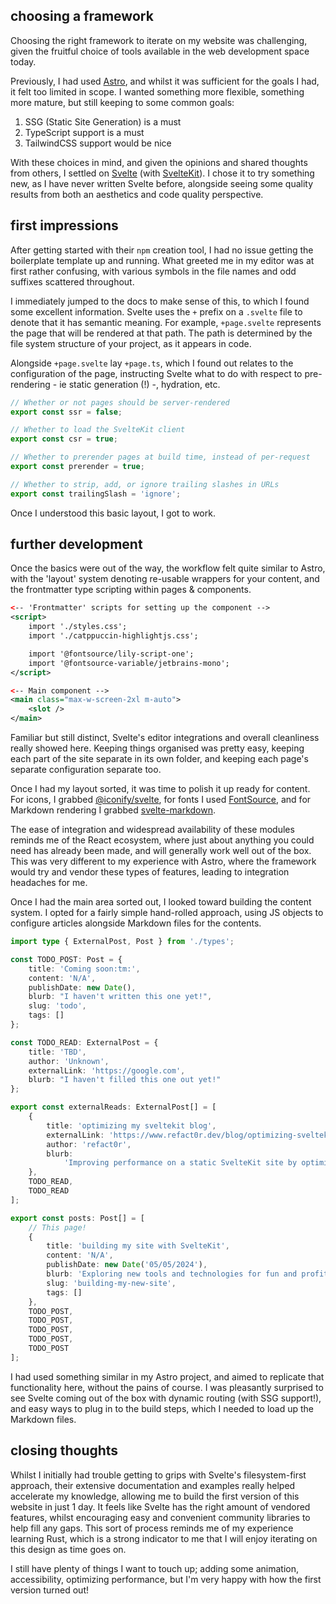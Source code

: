 ## choosing a framework

Choosing the right framework to iterate on my website was challenging, given the fruitful choice of tools available in the
web development space today.

Previously, I had used [Astro](https://astro.build/), and whilst it was sufficient for the goals I had, it felt too limited in scope.
I wanted something more flexible, something more mature, but still keeping to some common goals:

1. SSG (Static Site Generation) is a must
2. TypeScript support is a must
3. TailwindCSS support would be nice

With these choices in mind, and given the opinions and shared thoughts from others, I settled on [Svelte](https://svelte.dev/) (with [SvelteKit](https://kit.svelte.dev/)).
I chose it to try something new, as I have never written Svelte before, alongside seeing some quality results from both an aesthetics and code quality perspective.

## first impressions

After getting started with their `npm` creation tool, I had no issue getting the boilerplate template up and running. What greeted me in my editor
was at first rather confusing, with various symbols in the file names and odd suffixes scattered throughout.

I immediately jumped to the docs to make sense of this, to which I found some excellent information. Svelte uses the `+` prefix on a `.svelte` file to denote
that it has semantic meaning. For example, `+page.svelte` represents the page that will be rendered at that path.
The path is determined by the file system structure of your project, as it appears in code.

Alongside `+page.svelte` lay `+page.ts`, which I found out relates to the configuration of the page, instructing Svelte what to do with respect to pre-rendering -
ie static generation (!) -, hydration, etc.

```typescript
// Whether or not pages should be server-rendered
export const ssr = false;

// Whether to load the SvelteKit client
export const csr = true;

// Whether to prerender pages at build time, instead of per-request
export const prerender = true;

// Whether to strip, add, or ignore trailing slashes in URLs
export const trailingSlash = 'ignore';
```

Once I understood this basic layout, I got to work.

## further development

Once the basics were out of the way, the workflow felt quite similar to Astro, with the 'layout' system denoting re-usable wrappers for your content, and the
frontmatter type scripting within pages & components.

```xml
<-- 'Frontmatter' scripts for setting up the component -->
<script>
	import './styles.css';
	import './catppuccin-highlightjs.css';

	import '@fontsource/lily-script-one';
	import '@fontsource-variable/jetbrains-mono';
</script>

<-- Main component -->
<main class="max-w-screen-2xl m-auto">
	<slot />
</main>
```

Familiar but still distinct, Svelte's editor integrations and overall cleanliness really showed here.
Keeping things organised was pretty easy, keeping each part of the site separate in its own folder, and keeping each page's separate configuration separate too.

Once I had my layout sorted, it was time to polish it up ready for content. For icons, I grabbed [@iconify/svelte](https://www.npmjs.com/package/@iconify/svelte),
for fonts I used [FontSource](https://fontsource.org/docs/guides/svelte), and for Markdown rendering I grabbed [svelte-markdown](https://www.npmjs.com/package/svelte-markdown).

The ease of integration and widespread availability of these modules reminds me of the React ecosystem, where just about anything you could need has already been
made, and will generally work well out of the box.
This was very different to my experience with Astro, where the framework would try and vendor these types of features, leading to integration headaches for me.

Once I had the main area sorted out, I looked toward building the content system. I opted for a fairly simple hand-rolled approach, using JS objects to configure
articles alongside Markdown files for the contents.

```typescript
import type { ExternalPost, Post } from './types';

const TODO_POST: Post = {
	title: 'Coming soon:tm:',
	content: 'N/A',
	publishDate: new Date(),
	blurb: "I haven't written this one yet!",
	slug: 'todo',
	tags: []
};

const TODO_READ: ExternalPost = {
	title: 'TBD',
	author: 'Unknown',
	externalLink: 'https://google.com',
	blurb: "I haven't filled this one out yet!"
};

export const externalReads: ExternalPost[] = [
	{
		title: 'optimizing my sveltekit blog',
		externalLink: 'https://www.refact0r.dev/blog/optimizing-sveltekit',
		author: 'refact0r',
		blurb:
			'Improving performance on a static SvelteKit site by optimising images, fonts, and markup.'
	},
	TODO_READ,
	TODO_READ
];

export const posts: Post[] = [
	// This page!
	{
		title: 'building my site with SvelteKit',
		content: 'N/A',
		publishDate: new Date('05/05/2024'),
		blurb: 'Exploring new tools and technologies for fun and profit',
		slug: 'building-my-new-site',
		tags: []
	},
	TODO_POST,
	TODO_POST,
	TODO_POST,
	TODO_POST,
	TODO_POST
];
```

I had used something similar in my Astro project, and aimed to replicate that functionality here, without the
pains of course. I was pleasantly surprised to see Svelte coming out of the box with dynamic routing (with SSG support!), and easy ways to plug in to the build
steps, which I needed to load up the Markdown files.

## closing thoughts

Whilst I initially had trouble getting to grips with Svelte's filesystem-first approach, their extensive documentation and examples really helped accelerate my
knowledge, allowing me to build the first version of this website in just 1 day. It feels like Svelte has the right amount of vendored features, whilst
encouraging easy and convenient community libraries to help fill any gaps. This sort of process reminds me of my experience learning Rust, which is a strong
indicator to me that I will enjoy iterating on this design as time goes on.

I still have plenty of things I want to touch up; adding some animation, accessibility, optimizing performance, but I'm very happy with how the first version
turned out!
